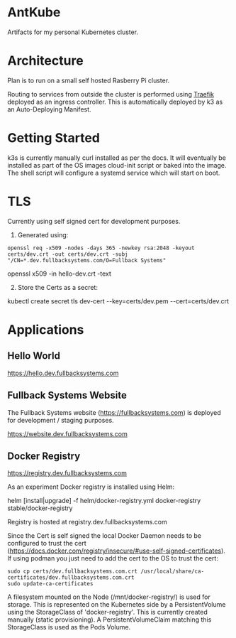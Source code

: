 # AntKube

Artifacts for my personal Kubernetes cluster.

# Architecture

Plan is to run on a small self hosted Rasberry Pi cluster.

Routing to services from outside the cluster is performed using [Traefik][Traefik] deployed as an ingress controller. This is automatically deployed by k3 as an Auto-Deploying Manifest.

# Getting Started

k3s is currently manually curl installed as per the docs. It will eventually be installed as part of the OS images cloud-init script or baked into the image. The shell script will configure a systemd service which will start on boot.

# TLS

Currently using self signed cert for development purposes.

1) Generated using:

```
openssl req -x509 -nodes -days 365 -newkey rsa:2048 -keyout certs/dev.crt -out certs/dev.crt -subj "/CN=*.dev.fullbacksystems.com/O=Fullback Systems"
```


openssl x509 -in hello-dev.crt -text

2) Store the Certs as a secret:

  kubectl create secret tls dev-cert --key=certs/dev.pem --cert=certs/dev.crt


# Applications

## Hello World

https://hello.dev.fullbacksystems.com

## Fullback Systems Website

The Fullback Systems website (https://fullbacksystems.com) is deployed for development / staging purposes.

https://website.dev.fullbacksystems.com



## Docker Registry

https://registry.dev.fullbacksystems.com

As an experiment Docker registry is installed using Helm:

  helm [install|upgrade] -f helm/docker-registry.yml  docker-registry stable/docker-registry

Registry is hosted at registry.dev.fullbacksystems.com

Since the Cert is self signed the local Docker Daemon needs to be configured to trust the cert (https://docs.docker.com/registry/insecure/#use-self-signed-certificates). If using podman  you just need to add the cert to the OS to trust the cert:

    sudo cp certs/dev.fullbacksystems.com.crt /usr/local/share/ca-certificates/dev.fullbacksystems.com.crt
    sudo update-ca-certificates 


A filesystem mounted on the Node (/mnt/docker-registry/<disk-uuid>) is used for storage. This is represented on the Kubernetes side by a PersistentVolume using the StorageClass of 'docker-registry'. This is currently created manually (static provisioning). A PersistentVolumeClaim matching this StorageClass is used as the Pods Volume.

[Traefik]: https://rancher.com/docs/k3s/latest/en/networking/#traefik-ingress-controller
